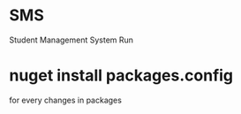 # SMS
Student Management System
Run 
# nuget install packages.config 
for every changes in packages
